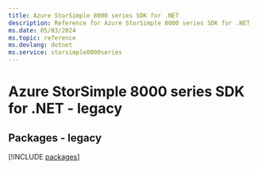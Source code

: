 ```yaml
---
title: Azure StorSimple 8000 series SDK for .NET
description: Reference for Azure StorSimple 8000 series SDK for .NET
ms.date: 05/03/2024
ms.topic: reference
ms.devlang: dotnet
ms.service: storsimple8000series
---
```

# Azure StorSimple 8000 series SDK for .NET - legacy
## Packages - legacy
[!INCLUDE [packages](storsimple-8000-series-index.md)]